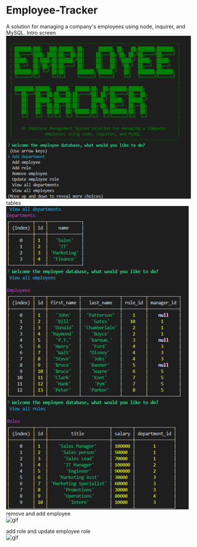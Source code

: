 # Employee-Tracker

A solution for managing a company's employees using node, inquirer, and MySQL.
Intro screen
<br>
![intro](images/intro.jpg)
<br>
tables
<br>
![tables](images/tables.jpg)
<br>
remove and add employee
<br>
![gif](images/employee.gif)


add role and update employee role
<br>
![gif](images/role.gif)
